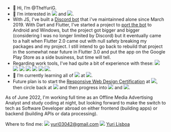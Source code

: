 - 👋 Hi, I’m @TheYuriG.
- 👀 I’m interested in <img src="{https://img.shields.io/badge/JavaScript-323330?style=for-the-badge&logo=javascript&logoColor=F7DF1E" /> and <img src="{https://img.shields.io/badge/Dart-0175C2?style=for-the-badge&logo=dart&logoColor=white" />.
- With JS, I've built a [Discord bot](https://discordapp.com/invite/j55v7pD) that i've maintainned alone since March 2019. With Dart and Flutter, I've started a project to [port the bot](https://github.com/TheYuriG/Yura/tags) to Android and Windows, but the project got bigger and bigger (considering I was no longer limited by Discord) but it eventually came to a halt when Flutter 2.0 came out with null safety breaking my packages and my project. I still intend to go back to rebuild that project in the somewhat near future in Flutter 3.0 and put the app on the Google Play Store as a side business, but time will tell.
- Regarding work tools, I've had quite a bit of experience with these: <img src="{https://img.shields.io/badge/GitHub-100000?style=for-the-badge&logo=github&logoColor=white" /> <img src="{https://img.shields.io/badge/Jira-0052CC?style=for-the-badge&logo=Jira&logoColor=white" /> <img src="{https://img.shields.io/badge/Figma-F24E1E?style=for-the-badge&logo=figma&logoColor=white" /> <img src="{https://img.shields.io/badge/Raspberry%20Pi-A22846?style=for-the-badge&logo=Raspberry%20Pi&logoColor=white" /> <img src="{https://img.shields.io/badge/Google%20Sheets-34A853?style=for-the-badge&logo=google-sheets&logoColor=white" /> <img src="{https://img.shields.io/badge/Notion-000000?style=for-the-badge&logo=notion&logoColor=white" /> <img src="{https://img.shields.io/badge/Trello-0052CC?style=for-the-badge&logo=trello&logoColor=white" />.
- 🌱 I’m currently learning all of <img src="{https://img.shields.io/badge/Node.js-339933?style=for-the-badge&logo=nodedotjs&logoColor=white" /> at <img src="{https://img.shields.io/badge/Udemy-EC5252?style=for-the-badge&logo=Udemy&logoColor=white" />.
- Future plan is to start the [Responsive Web Design Certification](https://www.freecodecamp.org/learn/2022/responsive-web-design) at <img src="{https://img.shields.io/badge/freecodecamp-27273D?style=for-the-badge&logo=freecodecamp&logoColor=white" />, then circle back at <img src="{https://img.shields.io/badge/Flutter-02569B?style=for-the-badge&logo=flutter&logoColor=white" /> and then progress into <img src="{https://img.shields.io/badge/React_Native-20232A?style=for-the-badge&logo=react&logoColor=61DAFB" /> and <img src="{https://img.shields.io/badge/TypeScript-007ACC?style=for-the-badge&logo=typescript&logoColor=white" />.

As of June 2022, I'm working full time as an Offline Media Advertising Analyst and study coding at night, but looking forward to make the switch to tech as Software Developer abroad on either frontend (building apps) or backend (building APIs or data processing).

Where to find me:
<img src="{https://img.shields.io/badge/Gmail-D14836?style=for-the-badge&logo=gmail&logoColor=white" /> yuri03042@gmail.com
<img src="{https://img.shields.io/badge/LinkedIn-0077B5?style=for-the-badge&logo=linkedin&logoColor=white" /> [Yuri Lisboa](https://www.linkedin.com/in/yuri-gabriel-ferreira-lisboa-0a689223a/)
